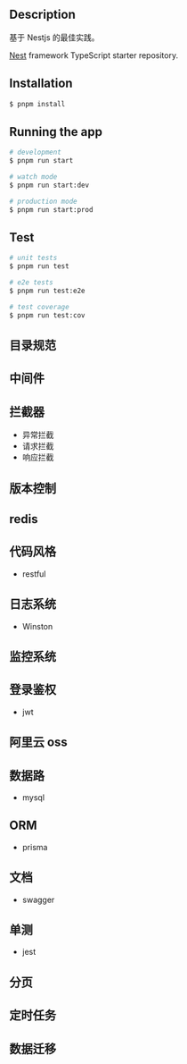 ## Description

基于 Nestjs 的最佳实践。

[Nest](https://github.com/nestjs/nest) framework TypeScript starter repository.

## Installation

```bash
$ pnpm install
```

## Running the app

```bash
# development
$ pnpm run start

# watch mode
$ pnpm run start:dev

# production mode
$ pnpm run start:prod
```

## Test

```bash
# unit tests
$ pnpm run test

# e2e tests
$ pnpm run test:e2e

# test coverage
$ pnpm run test:cov
```

## 目录规范

## 中间件

## 拦截器

- 异常拦截
- 请求拦截
- 响应拦截

## 版本控制

## redis

## 代码风格

- restful

## 日志系统

- Winston

## 监控系统

## 登录鉴权

- jwt

## 阿里云 oss

## 数据路

- mysql

## ORM

- prisma

## 文档

- swagger

## 单测

- jest

## 分页

## 定时任务

## 数据迁移
